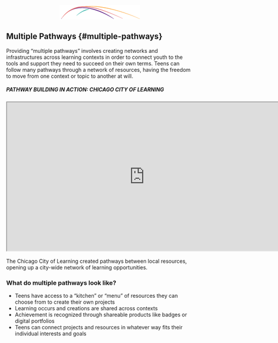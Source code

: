 <div style="text-align:center"><img src="/assets/CL_Swoosh.png" alt=""/></div>

## Multiple Pathways {#multiple-pathways}

Providing “multiple pathways” involves creating networks and infrastructures across learning contexts in order to connect youth to the tools and support they need to succeed on their own terms. Teens can follow many pathways through a network of resources, having the freedom to move from one context or topic to another at will.

<div class="table-format case-study"><span class="title"><h5>PATHWAY BUILDING IN ACTION: CHICAGO CITY OF LEARNING</h5></span><iframe width="740" height="400" border="none" src="https://www.youtube.com/embed/pleB8URTPKQ">
</iframe>
<p>The Chicago City of Learning created pathways between local resources, opening up a city-wide network of learning opportunities.</p>
</div>

### What do multiple pathways look like?

*   Teens have access to a “kitchen” or “menu” of resources they can choose from to create their own projects
*   Learning occurs and creations are shared across contexts
*   Achievement is recognized through shareable products like badges or digital portfolios
*   Teens can connect projects and resources in whatever way fits their individual interests and goals
